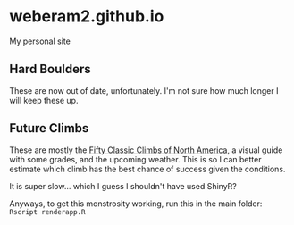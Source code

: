 # weberam2.github.io

My personal site

## Hard Boulders

These are now out of date, unfortunately. I'm not sure how much longer I will keep these up.

## Future Climbs

These are mostly the [Fifty Classic Climbs of North America](https://en.wikipedia.org/wiki/Fifty_Classic_Climbs_of_North_America), a visual guide with some grades, and the upcoming weather. This is so I can better estimate which climb has the best chance of success given the conditions.

It is super slow... which I guess I shouldn't have used ShinyR?

Anyways, to get this monstrosity working, run this in the main folder: `Rscript renderapp.R`
